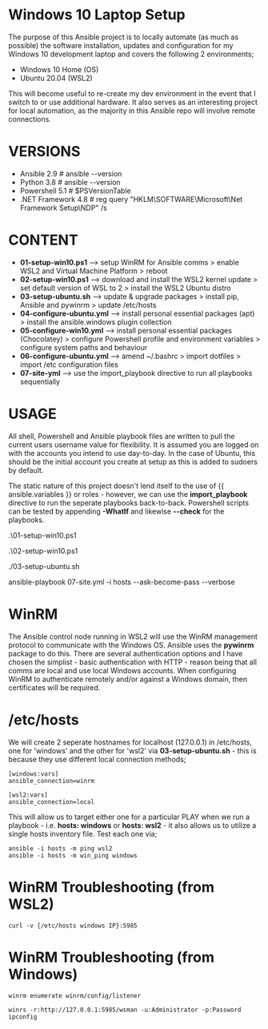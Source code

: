 # Windows 10 Laptop Setup

The purpose of this Ansible project is to locally automate (as much as possible) the software installation, updates and configuration for my Windows 10 development laptop and covers the following 2 environments;

- Windows 10 Home (OS)
- Ubuntu 20.04 (WSL2)

This will become useful to re-create my dev environment in the event that I switch to or use additional hardware. It also serves as an interesting project for local automation, as the majority in this Ansible repo will involve remote connections.

# VERSIONS

 - Ansible 2.9                  # ansible --version
 - Python 3.8                   # ansible --version
 - Powershell 5.1               # $PSVersionTable
 - .NET Framework 4.8           # reg query "HKLM\SOFTWARE\Microsoft\Net Framework Setup\NDP" /s

# CONTENT

- **01-setup-win10.ps1** --> setup WinRM for Ansible comms > enable WSL2 and Virtual Machine Platform > reboot
- **02-setup-win10.ps1** --> download and install the WSL2 kernel update > set default version of WSL to 2 > install the WSL2 Ubuntu distro
- **03-setup-ubuntu.sh** --> update & upgrade packages > install pip, Ansible and pywinrm > update /etc/hosts
- **04-configure-ubuntu.yml** --> install personal essential packages (apt) > install the ansible.windows plugin collection
- **05-configure-win10.yml** --> install personal essential packages (Chocolatey) > configure Powershell profile and environment variables > configure system paths and behaviour
- **06-configure-ubuntu.yml** --> amend ~/.bashrc > import dotfiles > import /etc configuration files
- **07-site-yml** --> use the import_playbook directive to run all playbooks sequentially

# USAGE

All shell, Powershell and Ansible playbook files are written to pull the current users username value for flexibility. It is assumed you are logged on with the accounts you intend to use day-to-day. In the case of Ubuntu, this should be the initial account you create at setup as this is added to sudoers by default.

The static nature of this project doesn't lend itself to the use of {{ ansible.variables }} or roles - however, we can use the **import_playbook** directive to run the seperate playbooks back-to-back. Powershell scripts can be tested by appending **-WhatIf** and likewise **--check** for the playbooks. 

.\01-setup-win10.ps1

.\02-setup-win10.ps1

./03-setup-ubuntu.sh

ansible-playbook 07-site.yml -i hosts --ask-become-pass --verbose

# WinRM 

The Ansible control node running in WSL2 will use the WinRM management protocol to communicate with the Windows OS. Ansible uses the **pywinrm** package to do this. There are several authentication options and I have chosen the simplist - basic authentication with HTTP - reason being that all comms are local and use local Windows accounts. When configuring WinRM to authenticate remotely and/or against a Windows domain, then certificates will be required.

# /etc/hosts

We will create 2 seperate hostnames for localhost (127.0.0.1) in /etc/hosts, one for 'windows' and the other for 'wsl2' via **03-setup-ubuntu.sh** - this is because they use different local connection methods;

```
[windows:vars]
ansible_connection=winrm

[wsl2:vars]
ansible_connection=local
```

This will allow us to target either one for a particular PLAY when we run a playbook - i.e. **hosts: windows** or **hosts: wsl2** - it also allows us to utilize a single hosts inventory file. Test each one via;

```
ansible -i hosts -m ping wsl2
ansible -i hosts -m win_ping windows
```

# WinRM Troubleshooting (from WSL2)

```
curl -v {/etc/hosts windows IP}:5985 
```

# WinRM Troubleshooting (from Windows)

```
winrm enumerate winrm/config/listener

winrs -r:http://127.0.0.1:5985/wsman -u:Administrator -p:Password ipconfig
```